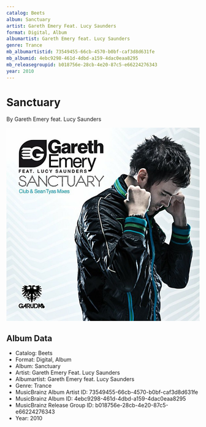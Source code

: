 ```yaml
---
catalog: Beets
album: Sanctuary
artist: Gareth Emery Feat. Lucy Saunders
format: Digital, Album
albumartist: Gareth Emery feat. Lucy Saunders
genre: Trance
mb_albumartistid: 73549455-66cb-4570-b0bf-caf3d8d631fe
mb_albumid: 4ebc9298-461d-4dbd-a159-4dac0eaa8295
mb_releasegroupid: b018756e-28cb-4e20-87c5-e66224276343
year: 2010
---
```


# Sanctuary

By Gareth Emery feat. Lucy Saunders

![](../../assets/beetscovers/Gareth_Emery_Feat_Lucy_Saunders-Sanctuary.jpg)

## Album Data

- Catalog: Beets
- Format: Digital, Album
- Album: Sanctuary
- Artist: Gareth Emery Feat. Lucy Saunders
- Albumartist: Gareth Emery feat. Lucy Saunders
- Genre: Trance
- MusicBrainz Album Artist ID: 73549455-66cb-4570-b0bf-caf3d8d631fe
- MusicBrainz Album ID: 4ebc9298-461d-4dbd-a159-4dac0eaa8295
- MusicBrainz Release Group ID: b018756e-28cb-4e20-87c5-e66224276343
- Year: 2010

